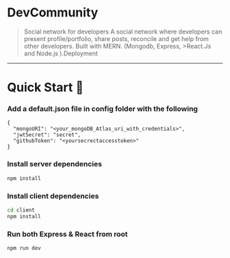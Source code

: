 # DevCommunity

> Social network for developers
> A social network where developers can present profile/portfolio, share posts, reconcile and get help from other developers. Built with MERN. (Mongodb, Express, >React.Js and Node.js ).Deployment


---

# Quick Start 🚀

### Add a default.json file in config folder with the following

```
{
  "mongoURI": "<your_mongoDB_Atlas_uri_with_credentials>",
  "jwtSecret": "secret",
  "githubToken": "<yoursecrectaccesstoken>"
}
```

### Install server dependencies

```bash
npm install
```

### Install client dependencies

```bash
cd client
npm install
```

### Run both Express & React from root

```bash
npm run dev
```


